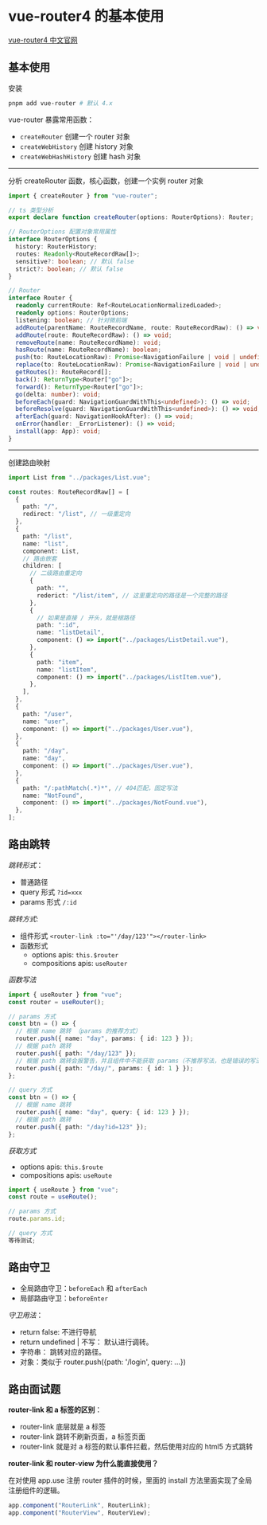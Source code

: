 # vue-router4 的基本使用

[vue-router4 中文官网](https://router.vuejs.org/zh/guide/)

## 基本使用

安装

```bash
pnpm add vue-router # 默认 4.x
```

vue-router 暴露常用函数：

- `createRouter` 创建一个 router 对象
- `createWebHistory` 创建 history 对象
- `createWebHashHistory` 创建 hash 对象

<hr />

分析 createRouter 函数，核心函数，创建一个实例 router 对象

```ts
import { createRouter } from "vue-router";

// ts 类型分析
export declare function createRouter(options: RouterOptions): Router;

// RouterOptions 配置对象常用属性
interface RouterOptions {
  history: RouterHistory;
  routes: Readonly<RouteRecordRaw[]>;
  sensitive?: boolean; // 默认 false
  strict?: boolean; // 默认 false
}

// Router
interface Router {
  readonly currentRoute: Ref<RouteLocationNormalizedLoaded>;
  readonly options: RouterOptions;
  listening: boolean; // 针对微前端
  addRoute(parentName: RouteRecordName, route: RouteRecordRaw): () => void;
  addRoute(route: RouteRecordRaw): () => void;
  removeRoute(name: RouteRecordName): void;
  hasRoute(name: RouteRecordName): boolean;
  push(to: RouteLocationRaw): Promise<NavigationFailure | void | undefined>;
  replace(to: RouteLocationRaw): Promise<NavigationFailure | void | undefined>;
  getRoutes(): RouteRecord[];
  back(): ReturnType<Router["go"]>;
  forward(): ReturnType<Router["go"]>;
  go(delta: number): void;
  beforeEach(guard: NavigationGuardWithThis<undefined>): () => void;
  beforeResolve(guard: NavigationGuardWithThis<undefined>): () => void;
  afterEach(guard: NavigationHookAfter): () => void;
  onError(handler: _ErrorListener): () => void;
  install(app: App): void;
}
```

<hr />

创建路由映射

```ts
import List from "../packages/List.vue";

const routes: RouteRecordRaw[] = [
  {
    path: "/",
    redirect: "/list", // 一级重定向
  },
  {
    path: "/list",
    name: "list",
    component: List,
    // 路由嵌套
    children: [
      // 二级路由重定向
      {
        path: "",
        rederict: "/list/item", // 这里重定向的路径是一个完整的路径
      },
      {
        // 如果是直接 / 开头，就是根路径
        path: ":id",
        name: "listDetail",
        component: () => import("../packages/ListDetail.vue"),
      },
      {
        path: "item",
        name: "listItem",
        component: () => import("../packages/ListItem.vue"),
      },
    ],
  },
  {
    path: "/user",
    name: "user",
    component: () => import("../packages/User.vue"),
  },
  {
    path: "/day",
    name: "day",
    component: () => import("../packages/User.vue"),
  },
  {
    path: "/:pathMatch(.*)*", // 404匹配，固定写法
    name: "NotFound",
    component: () => import("../packages/NotFound.vue"),
  },
];
```

## 路由跳转

_跳转形式_：

- 普通路径
- query 形式 `?id=xxx`
- params 形式 `/:id`

_跳转方式_:

- 组件形式 `<router-link :to="'/day/123'"></router-link>`
- 函数形式
  - options apis: `this.$router`
  - compositions apis: `useRouter`

_函数写法_

```ts
import { useRouter } from "vue";
const router = useRouter();

// params 方式
const btn = () => {
  // 根据 name 跳转 （params 的推荐方式）
  router.push({ name: "day", params: { id: 123 } });
  // 根据 path 跳转
  router.push({ path: "/day/123" });
  // 根据 path 跳转会报警告，并且组件中不能获取 params（不推荐写法，也是错误的写法）
  router.push({ path: "/day/", params: { id: 1 } });
};

// query 方式
const btn = () => {
  // 根据 name 跳转
  router.push({ name: "day", query: { id: 123 } });
  // 根据 path 跳转
  router.push({ path: "/day?id=123" });
};
```

_获取方式_

- options apis: `this.$route`
- compositions apis: `useRoute`

```ts
import { useRoute } from "vue";
const route = useRoute();

// params 方式
route.params.id;

// query 方式
等待测试;
```

## 路由守卫

- 全局路由守卫：`beforeEach` 和 `afterEach`
- 局部路由守卫：`beforeEnter`

_守卫用法_：

- return false: 不进行导航
- return undefined | 不写： 默认进行调转。
- 字符串： 跳转对应的路径。
- 对象：类似于 router.push({path: '/login', query: ...})

## 路由面试题

**router-link 和 a 标签的区别**：

- router-link 底层就是 a 标签
- router-link 跳转不刷新页面，a 标签页面
- router-link 就是对 a 标签的默认事件拦截，然后使用对应的 html5 方式跳转

**router-link 和 router-view 为什么能直接使用？**

在对使用 app.use 注册 router 插件的时候，里面的 install 方法里面实现了全局注册组件的逻辑。

```ts
app.component("RouterLink", RouterLink);
app.component("RouterView", RouterView);
```
